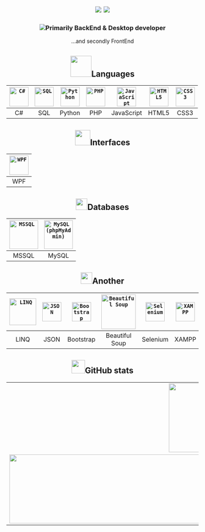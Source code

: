 <!--  Приветствие  -->
  
  
<div align="center">
  <h1>
    <img src="https://readme-typing-svg.herokuapp.com?size=25&duration=1000&color=16EB00&center=true&vCenter=true&width=25&height=25&lines=%3E"/>
    <img src="https://readme-typing-svg.herokuapp.com?size=25&width=300&color=000000&background=FFFFFF&center=true&vCenter=true&height=25&lines=Hi+there%2C+I'm+Dmitry"/>
  </h1>
</div>
  
  
<!-- Направление разработчика  -->
  
  
<div align="center">
  <h3>
    <img src="https://readme-typing-svg.herokuapp.com?size=25&duration=1000&color=16EB00&center=true&vCenter=true&width=25&height=25&lines=%3E"/>Primarily BackEnd & Desktop developer
  </h3>
  <p>...and secondly FrontEnd</p>
</div>
  
  
<!-- Языки  -->
  
  
<h2 align="center">
  <img width=55px src="https://user-images.githubusercontent.com/86602542/169523990-981beff5-097f-4ba2-af24-fc64a74bfa5e.gif"/>Languages
</h2>
<div align="center">  
  
  | <code><img width=50px title="C#" src="https://user-images.githubusercontent.com/86602542/169523940-1eaa39d9-0dc6-4aa0-9d0b-ac440473a052.png"/></code> | <code><img width=50px title="SQL" src="https://user-images.githubusercontent.com/86602542/169524262-d36b3922-d7ab-4a5d-a226-e6dd784bda2d.jpg"/></code> | <code><img width=50px title="Python" src="https://user-images.githubusercontent.com/86602542/169524407-920644ab-78ee-499d-af82-0a4f38af26b0.png"/></code> | <code><img width=50px title="PHP" src="https://user-images.githubusercontent.com/86602542/169524427-bb9c5480-8ceb-4974-a7cf-10c2e0857ff3.png"/></code> | <code><img width=50px title="JavaScript" src="https://user-images.githubusercontent.com/86602542/169524442-3583e838-23a8-4198-8ef8-ec8ea869653b.png"/></code> | <code><img width=50px title="HTML5" src="https://user-images.githubusercontent.com/86602542/169524450-2665e586-d0c5-4b8d-9dbc-0ba50c610147.png"/></code> |  <code><img width=50px title="CSS3" src="https://user-images.githubusercontent.com/86602542/169524456-cefa3531-db44-43c0-bc1c-9294c87cc5a3.png"/></code> |
  | :-: | :-: | :-: | :-: | :-: | :-: | :-: |
  | C# | SQL | Python | PHP | JavaScript | HTML5 | CSS3 |
  
</div>
  
  
<!--  Интерфейсы  -->


<h2 align="center">
  <img width=40px src="https://user-images.githubusercontent.com/86602542/169526105-70cd46cf-98b7-4547-be82-049d1794357f.gif"/>Interfaces
</h2>
<div align="center">

  | <code><img width=50px title="WPF" src="https://user-images.githubusercontent.com/86602542/169524774-847a9d66-e57b-48b1-bc04-04263798d7ad.png"/></code> |
  | :-: |
  | WPF |
  
</div>
  
  
<!-- Базы данных  -->


<h2 align="center">
  <img width=30px src="https://user-images.githubusercontent.com/86602542/169535904-f7b4c627-b7a1-4689-9727-138587107fd5.gif"/>Databases
</h2>
<div align="center">
  
  | <code><img width=75px title="MSSQL" src="https://user-images.githubusercontent.com/86602542/169476599-0fbba1f1-a150-47cc-bf24-aa92e4171f7b.png"/></code> | <code><img width=75px title="MySQL (phpMyAdmin)" src="https://user-images.githubusercontent.com/86602542/169476906-97d31631-a967-43ab-95e5-c1a405a39bd3.png"/></code> |
  | :-: | :-: |
  | MSSQL | MySQL

</div>

  
<!--  Прочее  -->


<h2 align="center">
  <img width=30px src="https://user-images.githubusercontent.com/86602542/169530095-ed0f5691-96e5-49fb-9122-e62670643361.gif"/>Another
</h2>
<div align="center">
  
  | <code><img width=70px title="LINQ" src="https://user-images.githubusercontent.com/86602542/169531491-a2d97ac7-cce8-43e1-93d5-2cd5ce05da63.png"/></code> | <code><img width=50px title="JSON" src="https://user-images.githubusercontent.com/86602542/169538778-1e89ba99-f6d8-451c-8c5d-9e14030da921.png"/></code> | <code><img width=50px title="Bootstrap" src="https://user-images.githubusercontent.com/86602542/169539065-c5f1b19c-6ac4-4585-b923-b19fc79690d3.png"/></code> | <code><img width=90px title="Beautiful Soup" src="https://user-images.githubusercontent.com/86602542/169539420-5cbd4ce9-db41-465a-bc5f-7c2e8a016103.png"/></code> | <code><img width=50px title="Selenium" src="https://user-images.githubusercontent.com/86602542/169539611-e1e37980-0ec4-43bb-8228-25300801d39a.png"/></code> | <code><img width=50px title="XAMPP" src="https://user-images.githubusercontent.com/86602542/169539739-bc76bbde-d570-44b5-8b1a-ef8c2910ef93.png"/></code> |
  | :-: | :-: | :-: | :-: | :-: | :-: |
  | LINQ | JSON | Bootstrap | Beautiful Soup | Selenium | XAMPP
  
</div>


<!-- GitHub статистика -->


<div>
  <h2 align="center">
    <img width="35px" src="https://user-images.githubusercontent.com/86602542/169537286-37882072-0bf6-4153-819d-0da3b5cce4a7.gif">GitHub stats
  </h2>
  <table>
    <tr align="center">
      <td colspan="2">
        <img height=180em src="https://github-readme-stats.vercel.app/api?username=tovdmitrij&count_private=true&show_icons=true&theme=midnight-purple&hide_border=true&hide_title=true"/>
      </td>
    </tr>
    <tr align="center">
      <td>
        <img width=500px height=180em src="https://github-readme-stats.vercel.app/api/top-langs/?username=tovdmitrij&theme=midnight-purple&hide_border=true&layout=compact&langs_count=15&count-private=true&hide_title=true"/>
      </td>
      <td>
        <img width=500px height=180em src="https://github-readme-streak-stats.herokuapp.com/?user=tovdmitrij&count-private=true&theme=midnight-purple&hide_border=true"/>
      </td>
    </tr>
  </table>
</div>
